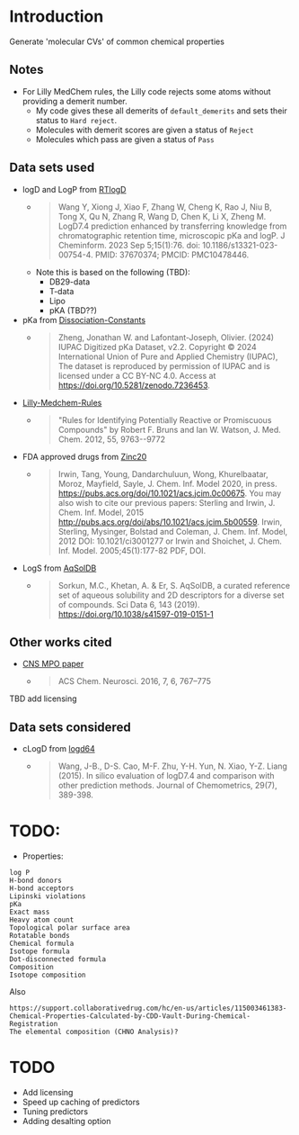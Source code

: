 # Introduction

Generate 'molecular CVs' of common chemical properties

## Notes

- For Lilly MedChem rules, the Lilly code rejects some atoms without providing a demerit number.
  - My code gives these all demerits of `default_demerits` and sets their status to `Hard reject`.
  - Molecules with demerit scores are given a status of `Reject`
  - Molecules which pass are given a status of `Pass`

## Data sets used

- logD and LogP from [RTlogD](https://github.com/WangYitian123/RTlogD)
  - > Wang Y, Xiong J, Xiao F, Zhang W, Cheng K, Rao J, Niu B, Tong X, Qu N, Zhang R, Wang D, Chen K, Li X, Zheng M. LogD7.4 prediction enhanced by transferring knowledge from chromatographic retention time, microscopic pKa and logP. J Cheminform. 2023 Sep 5;15(1):76. doi: 10.1186/s13321-023-00754-4. PMID: 37670374; PMCID: PMC10478446.
  - Note this is based on the following (TBD):
    - DB29-data
    - T-data
    - Lipo
    - pKA (TBD??)
- pKa from [Dissociation-Constants](https://github.com/IUPAC/Dissociation-Constants)
  - > Zheng, Jonathan W. and Lafontant-Joseph, Olivier. (2024) IUPAC Digitized pKa Dataset, v2.2. Copyright © 2024 International Union of Pure and Applied Chemistry (IUPAC), The dataset is reproduced by permission of IUPAC and is licensed under a CC BY-NC 4.0. Access at https://doi.org/10.5281/zenodo.7236453.
- [Lilly-Medchem-Rules](https://github.com/IanAWatson/Lilly-Medchem-Rules)
  - > "Rules for Identifying Potentially Reactive or Promiscuous Compounds" by Robert F. Bruns and Ian W. Watson, J. Med. Chem. 2012, 55, 9763--9772
- FDA approved drugs from [Zinc20](https://zinc20.docking.org/substances/subsets/fda/)
  - > Irwin, Tang, Young, Dandarchuluun, Wong, Khurelbaatar, Moroz, Mayfield, Sayle, J. Chem. Inf. Model 2020, in press. https://pubs.acs.org/doi/10.1021/acs.jcim.0c00675. You may also wish to cite our previous papers: Sterling and Irwin, J. Chem. Inf. Model, 2015 http://pubs.acs.org/doi/abs/10.1021/acs.jcim.5b00559. Irwin, Sterling, Mysinger, Bolstad and Coleman, J. Chem. Inf. Model, 2012 DOI: 10.1021/ci3001277 or Irwin and Shoichet, J. Chem. Inf. Model. 2005;45(1):177-82 PDF, DOI.
- LogS from [AqSolDB](https://www.nature.com/articles/s41597-019-0151-1)
  - > Sorkun, M.C., Khetan, A. & Er, S. AqSolDB, a curated reference set of aqueous solubility and 2D descriptors for a diverse set of compounds. Sci Data 6, 143 (2019). https://doi.org/10.1038/s41597-019-0151-1

## Other works cited

- [CNS MPO paper](https://doi.org/10.1021/acschemneuro.6b00029)
  - >  ACS Chem. Neurosci. 2016, 7, 6, 767–775

TBD add licensing

## Data sets considered

- cLogD from [logd64](https://github.com/nanxstats/logd74)
  - >    Wang, J-B., D-S. Cao, M-F. Zhu, Y-H. Yun, N. Xiao, Y-Z. Liang (2015). In silico evaluation of logD7.4 and comparison with other prediction methods. Journal of Chemometrics, 29(7), 389-398.


# TODO:

- Properties:

```
log P
H-bond donors
H-bond acceptors
Lipinski violations
pKa
Exact mass
Heavy atom count
Topological polar surface area
Rotatable bonds
Chemical formula
Isotope formula
Dot-disconnected formula
Composition
Isotope composition
```

Also

```
https://support.collaborativedrug.com/hc/en-us/articles/115003461383-Chemical-Properties-Calculated-by-CDD-Vault-During-Chemical-Registration
The elemental composition (CHNO Analysis)?
```

# TODO

- Add licensing
- Speed up caching of predictors
- Tuning predictors
- Adding desalting option
